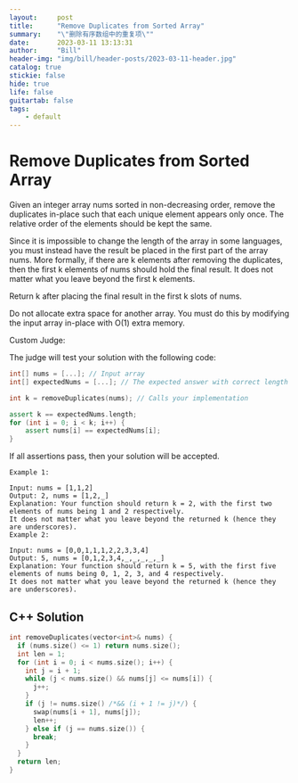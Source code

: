 ```yaml
---
layout:     post
title:      "Remove Duplicates from Sorted Array"
summary:    "\"删除有序数组中的重复项\""
date:       2023-03-11 13:13:31
author:     "Bill"
header-img: "img/bill/header-posts/2023-03-11-header.jpg"
catalog: true
stickie: false
hide: true
life: false
guitartab: false
tags:
    - default
---
```


# Remove Duplicates from Sorted Array

Given an integer array nums sorted in non-decreasing order, remove the duplicates in-place such that each unique element appears only once. The relative order of the elements should be kept the same.

Since it is impossible to change the length of the array in some languages, you must instead have the result be placed in the first part of the array nums. More formally, if there are k elements after removing the duplicates, then the first k elements of nums should hold the final result. It does not matter what you leave beyond the first k elements.

Return k after placing the final result in the first k slots of nums.

Do not allocate extra space for another array. You must do this by modifying the input array in-place with O(1) extra memory.

Custom Judge:

The judge will test your solution with the following code:

```c++
int[] nums = [...]; // Input array
int[] expectedNums = [...]; // The expected answer with correct length

int k = removeDuplicates(nums); // Calls your implementation

assert k == expectedNums.length;
for (int i = 0; i < k; i++) {
    assert nums[i] == expectedNums[i];
}
```
If all assertions pass, then your solution will be accepted.


```
Example 1:

Input: nums = [1,1,2]
Output: 2, nums = [1,2,_]
Explanation: Your function should return k = 2, with the first two elements of nums being 1 and 2 respectively.
It does not matter what you leave beyond the returned k (hence they are underscores).
Example 2:

Input: nums = [0,0,1,1,1,2,2,3,3,4]
Output: 5, nums = [0,1,2,3,4,_,_,_,_,_]
Explanation: Your function should return k = 5, with the first five elements of nums being 0, 1, 2, 3, and 4 respectively.
It does not matter what you leave beyond the returned k (hence they are underscores).
```

## C++ Solution

```c++
int removeDuplicates(vector<int>& nums) {
  if (nums.size() <= 1) return nums.size();
  int len = 1;
  for (int i = 0; i < nums.size(); i++) {
    int j = i + 1;
    while (j < nums.size() && nums[j] <= nums[i]) {
      j++;
    }
    if (j != nums.size() /*&& (i + 1 != j)*/) {
      swap(nums[i + 1], nums[j]);
      len++;
    } else if (j == nums.size()) {
      break;
    }
  }
  return len;
}
```
